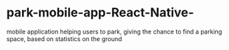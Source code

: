 # park-mobile-app-React-Native-
mobile application helping users to park, giving the chance to find a parking space, based on statistics on the ground
